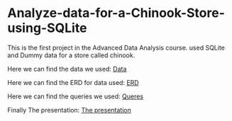 # Analyze-data-for-a-Chinook-Store-using-SQLite
This is the first project in the Advanced Data Analysis course.  used SQLite and Dummy data for a store called chinook.

Here we can find the data we used: 
[Data](https://github.com/mohammedhisham1/Analyze-data-for-a-Chinook-Store-using-SQLite/blob/main/chinook.db)

Here we can find the ERD for data used:
[ERD](https://github.com/mohammedhisham1/Analyze-data-for-a-Chinook-Store-using-SQLite/blob/main/ERD.png)

Here we can find the queries we used: 
[Queres](https://github.com/mohammedhisham1/Analyze-data-for-a-Chinook-Store-using-SQLite/blob/main/Queries.txt)

Finally The presentation:
[The presentation](https://github.com/mohammedhisham1/Analyze-data-for-a-Chinook-Store-using-SQLite/blob/main/SQL%20Project.pdf)
